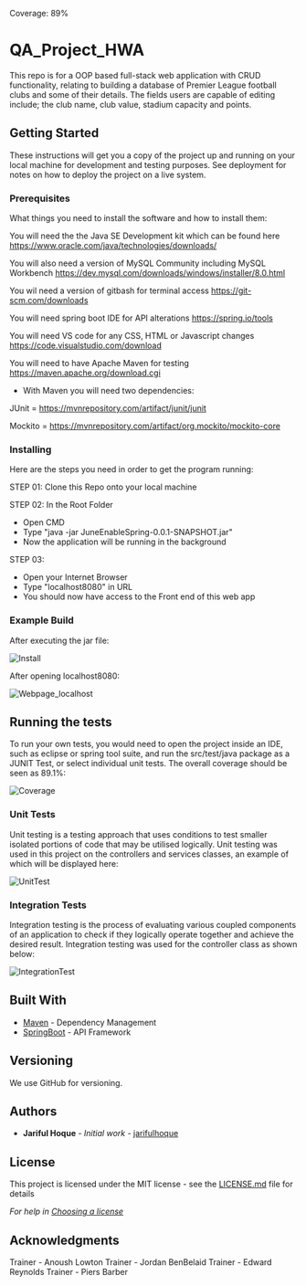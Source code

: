 Coverage: 89%

# QA_Project_HWA
This repo is for a OOP based full-stack web application with CRUD functionality, relating to building a database of Premier League football clubs and some of their details.
The fields users are capable of editing include; the club name, club value, stadium capacity and points. 

## Getting Started

These instructions will get you a copy of the project up and running on your local machine for development and testing purposes. See deployment for notes on how to deploy the project on a live system.

### Prerequisites

What things you need to install the software and how to install them:

You will need the the Java SE Development kit which can be found here
https://www.oracle.com/java/technologies/downloads/

You will also need a version of MySQL Community including MySQL Workbench
https://dev.mysql.com/downloads/windows/installer/8.0.html

You wil need a version of gitbash for terminal access
https://git-scm.com/downloads

You will need spring boot IDE for API alterations
https://spring.io/tools

You will need VS code for any CSS, HTML or Javascript changes
https://code.visualstudio.com/download

You will need to have Apache Maven for testing
https://maven.apache.org/download.cgi

- With Maven you will need two dependencies:

JUnit = https://mvnrepository.com/artifact/junit/junit

Mockito = https://mvnrepository.com/artifact/org.mockito/mockito-core


### Installing

Here are the steps you need in order to get the program running:

STEP 01:
Clone this Repo onto your local machine

STEP 02:
In the Root Folder
 - Open CMD 
 - Type "java -jar JuneEnableSpring-0.0.1-SNAPSHOT.jar"
 - Now the application will be running in the background

STEP 03:
 - Open your Internet Browser
 - Type "localhost8080" in URL
 - You should now have access to the Front end of this web app

### Example Build

After executing the jar file:

![Install](https://user-images.githubusercontent.com/107991329/185508523-7837186a-c7c5-4589-849b-869b3970fe2a.png)

After opening localhost8080:

![Webpage_localhost](https://user-images.githubusercontent.com/107991329/185508577-52d5e06e-91ca-460d-9e49-3281fde4190b.png)


## Running the tests

To run your own tests, you would need to open the project inside an IDE, such as eclipse or spring tool suite, and run the src/test/java package as a JUNIT Test, or select individual unit tests.
The overall coverage should be seen as 89.1%:

![Coverage](https://user-images.githubusercontent.com/107991329/185509134-1689e1d9-a1ce-4eb0-a01c-c3c7a739f4c7.png)


### Unit Tests 

Unit testing is a testing approach that uses conditions to test smaller isolated portions of code that may be utilised logically.
Unit testing was used in this project on the controllers and services classes, an example of which will be displayed here:

![UnitTest](https://user-images.githubusercontent.com/107991329/185509726-2b1b72bf-0f52-40d8-bbb3-69cb60f240ab.png)


### Integration Tests 

Integration testing is the process of evaluating various coupled components of an application to check if they logically operate together and achieve the desired result. Integration testing was used for the controller class as shown below:

![IntegrationTest](https://user-images.githubusercontent.com/107991329/185510082-24484539-4685-4d02-a099-e6df1d000fe5.png)


## Built With

* [Maven](https://maven.apache.org/) - Dependency Management
* [SpringBoot](https://spring.io/projects/spring-boot) - API Framework

## Versioning

We use GitHub for versioning.

## Authors

* **Jariful Hoque** - *Initial work* - [jarifulhoque](https://github.com/jarifulhoque)

## License

This project is licensed under the MIT license - see the [LICENSE.md](LICENSE.md) file for details 

*For help in [Choosing a license](https://choosealicense.com/)*

## Acknowledgments

Trainer - Anoush Lowton
Trainer - Jordan BenBelaid
Trainer - Edward Reynolds
Trainer - Piers Barber
